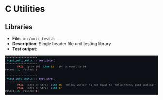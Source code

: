 
# C Utilities

## Libraries

- __File__: `inc/unit_test.h`
- __Description__: Single header file unit testing library
- __Test output__:

<p align="center"><img margin-left="auto" src="./images/unit_test.png"></p>
<br>

